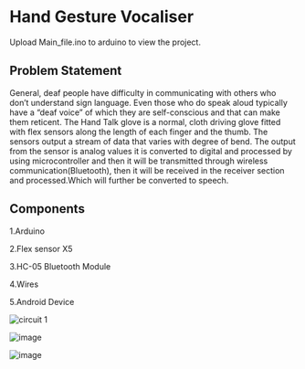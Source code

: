 # Hand Gesture Vocaliser
Upload Main_file.ino to arduino to view the project.


## Problem Statement
General, deaf people have difficulty in communicating with others who don’t understand sign language. Even those who do speak aloud typically have a “deaf voice” of which they are self-conscious and that can make them reticent. The Hand Talk glove is a normal, cloth driving glove fitted with flex sensors along the length of each finger and the thumb. The sensors output a stream of data that varies with degree of bend. The output from the sensor is analog values it is converted to digital and processed by using microcontroller and then it will be transmitted through wireless communication(Bluetooth), then it will be received in the receiver section and processed.Which will further be converted to speech.
## Components
1.Arduino

2.Flex sensor X5

3.HC-05 Bluetooth Module

4.Wires

5.Android Device

![circuit 1](https://github.com/Harshilmalhotra/Hand_Gesture_Vocaliser/assets/111488708/7ea9f1ce-cca1-435b-a267-3122ef71ec54)


![image](https://github.com/Harshilmalhotra/Hand_Gesture_Vocaliser/assets/111488708/f1efc595-4b0d-49e2-b4d9-0a8c0ea2ecd2)

![image](https://github.com/Harshilmalhotra/Hand_Gesture_Vocaliser/assets/111488708/0eb4fede-91d2-4f0d-8817-ad96e811a821)
